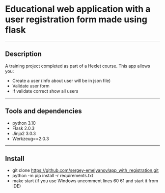 # Educational web application with a user registration form made using flask

___
## Description

A training project completed as part of a Hexlet course.
This app allows you:
* Create a user (info about user will be in json file)
* Validate user form
* If validate correct show all users

___
## Tools and dependencies

* python 3.10
* Flask 2.0.3
* Jinja2 3.0.3
* Werkzeug==2.0.3

___
## Install

* git clone https://github.com/sergey-emelyanov/app_with_registration.git
* python -m pip install -r requirements.txt
* make start (if you use Windows uncomment lines 60 61 and start it from IDE)